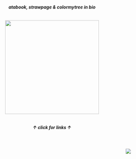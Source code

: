 
<h5 align="center">
  atabook, strawpage & colormytree in bio
  <br><br><br>
<a href="https://rentry.co/sit"><img src="https://files.catbox.moe/kac4mw.gif"width="300" height="auto"></img></a><br><br><br>
  ↑ click for links ↑
</h5>
<br>
<h4 align="right">
  <img src="https://komarev.com/ghpvc/?username=tojifg&color=bee4fc&style=for-the-badge&label=KISS+COUNT:&base=1000000000">
</h4>
